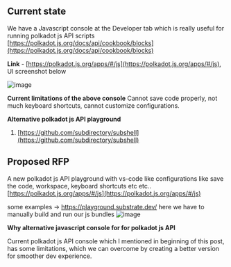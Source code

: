 ## Current state
We have a Javascript console at the Developer tab which is really useful for running polkadot js API scripts [https://polkadot.js.org/docs/api/cookbook/blocks](https://polkadot.js.org/docs/api/cookbook/blocks)


**Link** - [https://polkadot.js.org/apps/#/js](https://polkadot.js.org/apps/#/js), UI screenshot below

![image](https://user-images.githubusercontent.com/8139783/197954316-1449075f-b8be-4a30-a759-873c15f8a14f.png)


**Current limitations of the above console**
Cannot save code properly, not much keyboard shortcuts, cannot customize configurations.

**Alternative polkadot js API playground**
1. [https://github.com/subdirectory/subshell](https://github.com/subdirectory/subshell)


## Proposed RFP

A new polkadot js API playground with vs-code like configurations like save the code, workspace, keyboard shortcuts etc etc..
[https://polkadot.js.org/apps/#/js](https://polkadot.js.org/apps/#/js)

some examples -> https://playground.substrate.dev/
here we have to manually build and run our js bundles
![image](https://user-images.githubusercontent.com/8139783/198254152-abdd0f2e-62d4-4f0f-aad1-bcfdd6d48a74.png)

**Why alternative javascript console for for polkadot js API**

Current polkadot js API console which I mentioned in beginning of this post, has some limitations, which we can overcome by creating a better version for smoother dev experience.

